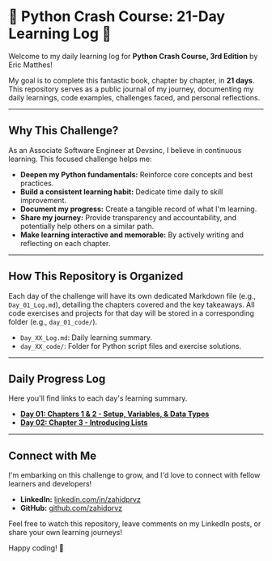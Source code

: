 # 🐍 Python Crash Course: 21-Day Learning Log 🚀

Welcome to my daily learning log for **Python Crash Course, 3rd Edition** by Eric Matthes!

My goal is to complete this fantastic book, chapter by chapter, in **21 days**. This repository serves as a public journal of my journey, documenting my daily learnings, code examples, challenges faced, and personal reflections.

---

## Why This Challenge?

As an Associate Software Engineer at Devsinc, I believe in continuous learning. This focused challenge helps me:

* **Deepen my Python fundamentals:** Reinforce core concepts and best practices.
* **Build a consistent learning habit:** Dedicate time daily to skill improvement.
* **Document my progress:** Create a tangible record of what I'm learning.
* **Share my journey:** Provide transparency and accountability, and potentially help others on a similar path.
* **Make learning interactive and memorable:** By actively writing and reflecting on each chapter.

---

## How This Repository is Organized

Each day of the challenge will have its own dedicated Markdown file (e.g., `Day_01_Log.md`), detailing the chapters covered and the key takeaways. All code exercises and projects for that day will be stored in a corresponding folder (e.g., `day_01_code/`).

* `Day_XX_Log.md`: Daily learning summary.
* `day_XX_code/`: Folder for Python script files and exercise solutions.

---

## Daily Progress Log

Here you'll find links to each day's learning summary.

* **[Day 01: Chapters 1 & 2 - Setup, Variables, & Data Types](Day_01_Log.md)**
* **[Day 02: Chapter 3 - Introducing Lists](Day_02_Log.md)**

---

## Connect with Me

I'm embarking on this challenge to grow, and I'd love to connect with fellow learners and developers!

* **LinkedIn:** [linkedin.com/in/zahidprvz](https://www.linkedin.com/in/zahidprvz/)
* **GitHub:** [github.com/zahidprvz](https://github.com/zahidprvz)

Feel free to watch this repository, leave comments on my LinkedIn posts, or share your own learning journeys!

Happy coding! 🚀
